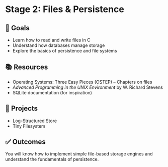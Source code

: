 # Stage 2: Files & Persistence

## 🎯 Goals
- Learn how to read and write files in C
- Understand how databases manage storage
- Explore the basics of persistence and file systems

## 📚 Resources
- Operating Systems: Three Easy Pieces (OSTEP) – Chapters on files
- *Advanced Programming in the UNIX Environment* by W. Richard Stevens
- SQLite documentation (for inspiration)

## 📝 Projects
- Log-Structured Store
- Tiny Filesystem

## ✅ Outcomes
You will know how to implement simple file-based storage engines and understand the fundamentals of persistence.
